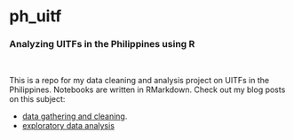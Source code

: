 # ph_uitf

### Analyzing UITFs in the Philippines using R

<br />

This is a repo for my data cleaning and analysis project on UITFs in the Philippines. Notebooks are written in RMarkdown. Check out my blog posts on this subject:

- [data gathering and cleaning](https://r-mas.github.io/blog/2017/05/07/scraping-web-data-on-uitfs-using-r/).
- [exploratory data analysis](https://r-mas.github.io/blog/2017/05/15/exploring-uitfs-in-the-philippines/)

